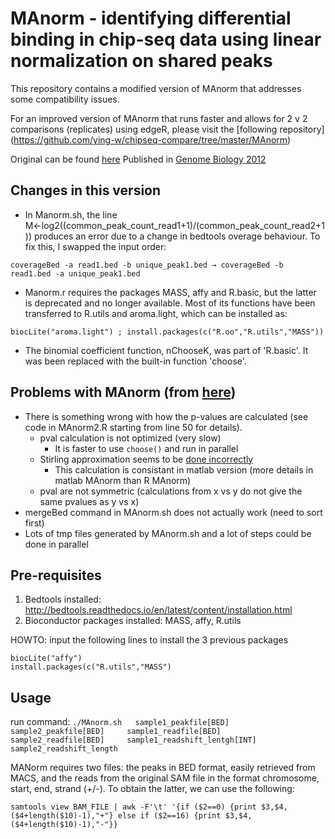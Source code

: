 # MAnorm - identifying differential binding in chip-seq data using linear normalization on shared peaks

This repository contains a modified version of MAnorm that addresses some compatibility issues. 

For an improved version of MAnorm that runs faster and allows for 2 v 2 comparisons (replicates) using edgeR, please visit the [following repository] (https://github.com/ying-w/chipseq-compare/tree/master/MAnorm)

Original can be found [here](http://bcb.dfci.harvard.edu/~gcyuan/MAnorm/R_tutorial.html) 
Published in [Genome Biology 2012](http://www.ncbi.nlm.nih.gov/pubmed/22424423)


Changes in this version
---------------------
* In Manorm.sh, the line M←log2((common_peak_count_read1+1)/(common_peak_count_read2+1)) produces an error due to a change in bedtools overage behaviour. To fix this, I swapped the input order:

`coverageBed -a read1.bed -b unique_peak1.bed → coverageBed -b read1.bed -a unique_peak1.bed`

* Manorm.r requires the packages MASS, affy and R.basic, but the latter is deprecated and no longer available. Most of its functions have been transferred to R.utils and aroma.light, which can be installed as:

`biocLite("aroma.light") ; install.packages(c("R.oo","R.utils","MASS"))`

* The binomial coefficient function, nChooseK, was part of 'R.basic'. It was been replaced with the built-in function 'choose'.

Problems with MAnorm (from [here](https://github.com/ying-w/chipseq-compare/tree/master/MAnorm))
--------------------
* There is something wrong with how the p-values are calculated (see code in MAnorm2.R starting from line 50 for details). 
  * pval calculation is not optimized (very slow)
    * It is faster to use `choose()` and run in parallel
  * Stirling approximation seems to be [done incorrectly](http://stats.stackexchange.com/questions/47997/unknown-p-value-calculation)
    * This calculation is consistant in matlab version (more details in matlab MAnorm than R MAnorm)
  * pval are not symmetric (calculations from x vs y do not give the same pvalues as y vs x)
* mergeBed command in MAnorm.sh does not actually work (need to sort first)
* Lots of tmp files generated by MAnorm.sh and a lot of steps could be done in parallel

Pre-requisites
---------------------
1. Bedtools installed: http://bedtools.readthedocs.io/en/latest/content/installation.html
2. Bioconductor packages installed: MASS, affy, R.utils

HOWTO: input the following lines to install the 3 previous packages

```source("http:/bioconductor.org/biocLite.R")
biocLite("affy")
install.packages(c("R.utils","MASS")
```

Usage
---------------------

run command:   `./MAnorm.sh   sample1_peakfile[BED]     sample2_peakfile[BED]     sample1_readfile[BED]    sample2_readfile[BED]     sample1_readshift_lentgh[INT]       sample2_readshift_length`

MANorm requires two files: the peaks in BED format, easily retrieved from MACS, and the reads from the original SAM file in the format chromosome, start, end, strand (+/-). To obtain the latter, we can use the following:

`samtools view BAM_FILE | awk -F'\t' '{if ($2==0) {print $3,$4,($4+length($10)-1),"+"} else if ($2==16) {print $3,$4,($4+length($10)-1),"-"}}`



